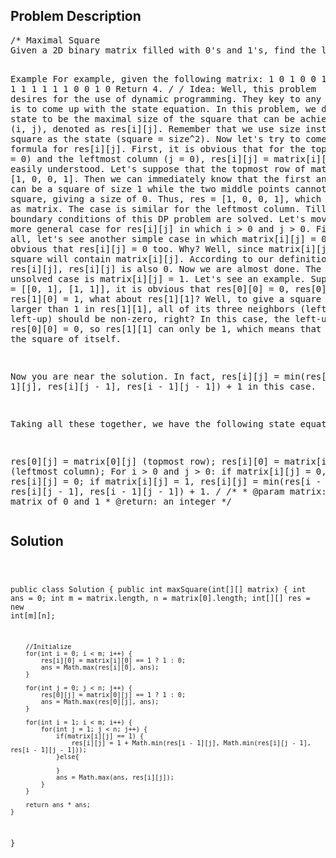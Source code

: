 <!--
<style>
  body { font-family: Arial, sans-serif; }
  .container {{ max-width: 100%; margin: 0 auto; padding: 10px; }}
  .comment-block { max-width: 30%; background-color: #f9f9f9; padding: 10px; border-left: 5px solid #ccc; overflow-wrap: break-word; white-space: pre-wrap; }
  .code-block { background-color: #f4f4f4; padding: 10px; border: 1px solid #ddd; overflow-wrap: break-word; white-space: pre-wrap; }
</style>
-->

<div class='container'>
<h2>Problem Description</h2>
<div class='comment-block'>
<pre>
/* Maximal Square
Given a 2D binary matrix filled with 0's and 1's, find the largest square containing all 1's and return its area.

Example
For example, given the following matrix:
1 0 1 0 0
1 0 1 1 1
1 1 1 1 1
1 0 0 1 0
Return 4.
*/
/* Idea:
Well, this problem desires for the use of dynamic programming. 
They key to any DP problem is to come up with the state equation. 
In this problem, we define the state to be the maximal size of the square that can be achieved at point (i, j),
denoted as res[i][j]. Remember that we use size instead of square as the state (square = size^2).
Now let's try to come up with the formula for res[i][j].
First, it is obvious that for the topmost row (i = 0) and the leftmost column (j = 0), 
res[i][j] = matrix[i][j]. This is easily understood. 
Let's suppose that the topmost row of matrix is like [1, 0, 0, 1]. 
Then we can immediately know that the first and last point can be a square of size 1 while the two middle points cannot make any square, giving a size of 0. 
Thus, res = [1, 0, 0, 1], which is the same as matrix. The case is similar for the leftmost column. 
Till now, the boundary conditions of this DP problem are solved.
Let's move to the more general case for res[i][j] in which i > 0 and j > 0. 
First of all, let's see another simple case in which matrix[i][j] = 0. It is obvious that res[i][j] = 0 too.
Why? Well, since matrix[i][j] = 0, no square will contain matrix[i][j]. 
According to our definition of res[i][j], res[i][j] is also 0.
Now we are almost done. The only unsolved case is matrix[i][j] = 1. Let's see an example.
Suppose matrix = [[0, 1], [1, 1]], it is obvious that res[0][0] = 0, res[0][1] = res[1][0] = 1, 
what about res[1][1]? Well, to give a square of size larger than 1 in res[1][1], all of its three neighbors (left, up, left-up) should be non-zero, right? 
In this case, the left-up neighbor res[0][0] = 0, so res[1][1] can only be 1, which means that it contains the square of itself.

Now you are near the solution. In fact, res[i][j] = min(res[i - 1][j], res[i][j - 1], res[i - 1][j - 1]) + 1 in this case.

Taking all these together, we have the following state equations.

res[0][j] = matrix[0][j] (topmost row);
res[i][0] = matrix[i][0] (leftmost column);
For i > 0 and j > 0: if matrix[i][j] = 0, res[i][j] = 0; if matrix[i][j] = 1, res[i][j] = min(res[i - 1][j], res[i][j - 1], res[i - 1][j - 1]) + 1.
*/
    /**
     * @param matrix: a matrix of 0 and 1
     * @return: an integer
     */
</pre>
</div>

<h2>Solution</h2>
<div class='code-block'>
<pre><code class='language-java'>




public class Solution {
    public int maxSquare(int[][] matrix) {
        int ans = 0;
        int m = matrix.length, n = matrix[0].length;
        int[][] res = new int[m][n];
        
        //Initialize
        for(int i = 0; i < m; i++) {
            res[i][0] = matrix[i][0] == 1 ? 1 : 0;
            ans = Math.max(res[i][0], ans);
        }
        
        for(int j = 0; j < n; j++) {
            res[0][j] = matrix[0][j] == 1 ? 1 : 0;
            ans = Math.max(res[0][j], ans);
        }
        
        for(int i = 1; i < m; i++) {
            for(int j = 1; j < n; j++) {
                if(matrix[i][j] == 1) {
                    res[i][j] = 1 + Math.min(res[i - 1][j], Math.min(res[i][j - 1], res[i - 1][j - 1]));
                }else{
                    
                }
                ans = Math.max(ans, res[i][j]);
            }
        }
        
        return ans * ans;
    }
}





</code></pre>
</div>
</div>
